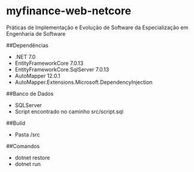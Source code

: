 # myfinance-web-netcore
 Práticas de Implementação e Evolução de Software da Especialização em Engenharia de Software 

##Dependências
- .NET 7.0
- EntityFrameworkCore 7.0.13
- EntityFrameworkCore.SqlServer 7.0.13
- AutoMapper 12.0.1
- AutoMapper.Extensions.Microsoft.DependencyInjection

##Banco de Dados
- SQLServer
- Script encontrado no caminho src/script.sql

##Build
- Pasta /src

##Comandos
- dotnet restore
- dotnet run
